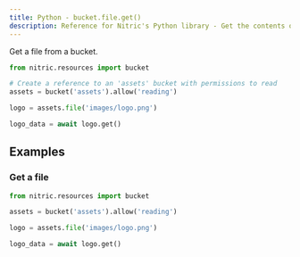 ```yaml
---
title: Python - bucket.file.get()
description: Reference for Nitric's Python library - Get the contents of a file from a bucket.
---
```


Get a file from a bucket.

```python
from nitric.resources import bucket

# Create a reference to an 'assets' bucket with permissions to read
assets = bucket('assets').allow('reading')

logo = assets.file('images/logo.png')

logo_data = await logo.get()
```

## Examples

### Get a file

```python
from nitric.resources import bucket

assets = bucket('assets').allow('reading')

logo = assets.file('images/logo.png')

logo_data = await logo.get()
```
